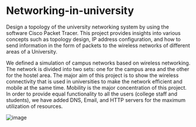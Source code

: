 # Networking-in-university
Design a topology of the university networking system by using the software Cisco Packet Tracer.
This project provides insights into various concepts such as topology design,  IP  address configuration, and how to send information in the form of packets to the wireless networks of different areas of a University.

We defined a simulation of campus networks based on wireless networking.
The network is divided into two sets: 
one for the campus area and the other for the hostel area.
The major aim of this project is to show the wireless connectivity that is used in universities to make the network efficient and mobile at the same time. 
Mobility is the major concentration of this project. In order to provide equal functionality to all the users (college staff and students), we have added DNS, Email, and HTTP servers for the maximum utilization of resources. 


![image](https://user-images.githubusercontent.com/72155486/179387873-2a469c9d-ac7a-4ae8-baed-83e94022c0d1.png)


